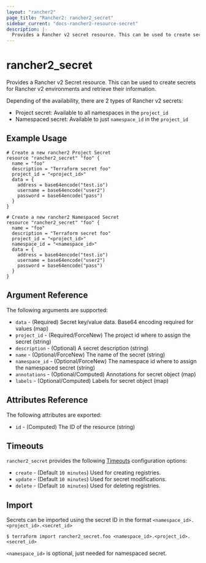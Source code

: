 ```yaml
---
layout: "rancher2"
page_title: "Rancher2: rancher2_secret"
sidebar_current: "docs-rancher2-resource-secret"
description: |-
  Provides a Rancher v2 secret resource. This can be used to create secrets for Rancher v2 environments and retrieve their information.
---
```


# rancher2\_secret

Provides a Rancher v2 Secret resource. This can be used to create secrets for Rancher v2 environments and retrieve their information.

Depending of the availability, there are 2 types of Rancher v2 secrets:
- Project secret: Available to all namespaces in the `project_id`
- Namespaced secret: Available to just `namespace_id` in the `project_id`

## Example Usage

```hcl
# Create a new rancher2 Project Secret
resource "rancher2_secret" "foo" {
  name = "foo"
  description = "Terraform secret foo"
  project_id = "<project_id>"
  data = {
    address = base64encode("test.io")
    username = base64encode("user2")
    password = base64encode("pass")
  }
}
```

```hcl
# Create a new rancher2 Namespaced Secret
resource "rancher2_secret" "foo" {
  name = "foo"
  description = "Terraform secret foo"
  project_id = "<project_id>"
  namespace_id = "<namespace_id>"
  data = {
    address = base64encode("test.io")
    username = base64encode("user2")
    password = base64encode("pass")
  }
}
```

## Argument Reference

The following arguments are supported:

* `data` - (Required) Secret key/value data. Base64 encoding required for values (map)
* `project_id` - (Required/ForceNew) The project id where to assign the secret (string)
* `description` - (Optional) A secret description (string)
* `name` - (Optional/ForceNew) The name of the secret (string)
* `namespace_id` - (Optional/ForceNew) The namespace id where to assign the namespaced secret (string)
* `annotations` - (Optional/Computed) Annotations for secret object (map)
* `labels` - (Optional/Computed) Labels for secret object (map)

## Attributes Reference

The following attributes are exported:

* `id` - (Computed) The ID of the resource (string)

## Timeouts

`rancher2_secret` provides the following
[Timeouts](https://www.terraform.io/docs/configuration/resources.html#operation-timeouts) configuration options:

- `create` - (Default `10 minutes`) Used for creating registries.
- `update` - (Default `10 minutes`) Used for secret modifications.
- `delete` - (Default `10 minutes`) Used for deleting registries.

## Import

Secrets can be imported using the secret ID in the format `<namespace_id>.<project_id>.<secret_id>`

```
$ terraform import rancher2_secret.foo <namespace_id>.<project_id>.<secret_id>
```

`<namespace_id>` is optional, just needed for namespaced secret.
